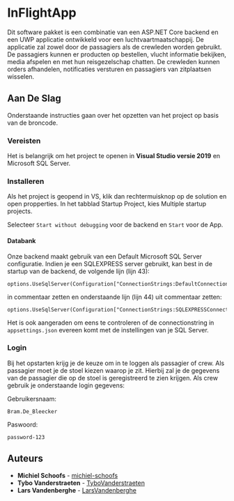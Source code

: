

# InFlightApp

Dit software pakket is een combinatie van een ASP.NET Core backend en een UWP applicatie ontwikkeld voor een luchtvaartmaatschappij. De applicatie zal zowel door de passagiers als de crewleden worden gebruikt. De passagiers kunnen er producten op bestellen, vlucht informatie bekijken, media afspelen en met hun reisgezelschap chatten. De crewleden kunnen orders afhandelen, notificaties versturen en passagiers van zitplaatsen wisselen.

## Aan De Slag

Onderstaande instructies gaan over het opzetten van het project op basis van de broncode.

### Vereisten
Het is belangrijk om het project te openen in **Visual Studio versie 2019** en Microsoft SQL Server.

### Installeren
Als het project is geopend in VS, klik dan rechtermuisknop op de solution  en open propperties. In het tabblad  Startup Project, kies Multiple startup projects. 

Selecteer `Start without debugging` voor de backend en `Start` voor de App.

#### Databank
Onze backend maakt gebruik van een Default Microsoft SQL Server configuratie. Indien je een SQLEXPRESS server gebruikt, kan best in de startup van de backend, de volgende lijn (lijn 43):
```
options.UseSqlServer(Configuration["ConnectionStrings:DefaultConnection"]);
```
in commentaar zetten en onderstaande lijn (lijn 44) uit commentaar zetten:
```
options.UseSqlServer(Configuration["ConnectionStrings:SQLEXPRESSConnection"]);
```
Het is ook aangeraden om eens te controleren of de connectionstring in `appsettings.json` evereen komt met de instellingen van je SQL Server.

### Login
Bij het opstarten krijg je de keuze om in te loggen als passagier of crew.
Als passagier moet je de stoel kiezen waarop je zit. Hierbij zal je de gegevens van de passagier die op de stoel is geregistreerd te zien krijgen. Als crew gebruik je onderstaande login gegevens:

Gebruikersnaam:
```
Bram.De_Bleecker
```

Paswoord:
```
password-123
```
## Auteurs

* **Michiel Schoofs** - [michiel-schoofs](https://github.com/michiel-schoofs)
* **Tybo Vanderstraeten** - [TyboVanderstraeten](https://github.com/TyboVanderstraeten)
* **Lars Vandenberghe** - [LarsVandenberghe](https://github.com/LarsVandenberghe)
